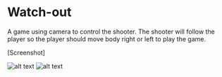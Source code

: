 # Watch-out
A game using camera to control the shooter.
The shooter will follow the player so the player should move body right or left to play the game.  

[Screenshot]  

![alt text](https://github.com/yanshuolee/Watch-out/blob/master/Picture1.jpg)
![alt text](https://github.com/yanshuolee/Watch-out/blob/master/Picture2.jpg)
